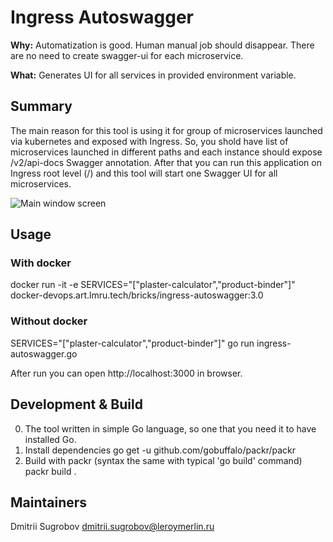 # Ingress Autoswagger
**Why:** Automatization is good. Human manual job should disappear. There are no need to create swagger-ui for each microservice.

**What:** Generates UI for all services in provided environment variable.

## Summary

The main reason for this tool is using it for group of microservices launched via kubernetes and exposed with Ingress. 
So, you shold have list of microservices launched in different paths and each instance should expose /v2/api-docs Swagger annotation.
After that you can run this application on Ingress root level (/) and this tool will start one Swagger UI for all microservices.

![Main window screen](https://github.com/adeo/ingress-autoswagger/raw/master/docs/main_window.png)

## Usage

### With docker
docker run -it -e SERVICES="[\"plaster-calculator\",\"product-binder\"]" docker-devops.art.lmru.tech/bricks/ingress-autoswagger:3.0

### Without docker
SERVICES="[\"plaster-calculator\",\"product-binder\"]" go run ingress-autoswagger.go 

After run you can open http://localhost:3000 in browser.

## Development & Build

0. The tool written in simple Go language, so one that you need it to have installed Go.
1. Install dependencies
go get -u github.com/gobuffalo/packr/packr
2. Build with packr (syntax the same with typical 'go build' command)
packr build .

## Maintainers

Dmitrii Sugrobov dmitrii.sugrobov@leroymerlin.ru
